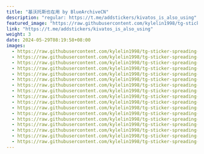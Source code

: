 ```yaml
---
title: "基沃托斯也在用 by BlueArchiveCN"
description: "regular: https://t.me/addstickers/kivatos_is_also_using"
featured_image: "https://raw.githubusercontent.com/kylelin1998/tg-sticker-spreading-worldwide-images/main/img/302c3522-5ea1-4bea-bd5f-40526140b73a.jpg"
link: "https://t.me/addstickers/kivatos_is_also_using"
weight: 3
date: 2024-05-29T08:19:58+08:00
images:
  - https://raw.githubusercontent.com/kylelin1998/tg-sticker-spreading-worldwide-images/main/img/302c3522-5ea1-4bea-bd5f-40526140b73a.jpg
  - https://raw.githubusercontent.com/kylelin1998/tg-sticker-spreading-worldwide-images/main/img/637b8d52-c570-4729-9721-9eb08bd11ea4.jpg
  - https://raw.githubusercontent.com/kylelin1998/tg-sticker-spreading-worldwide-images/main/img/57bb1dab-2dfc-4c43-9415-060ab4c5e690.jpg
  - https://raw.githubusercontent.com/kylelin1998/tg-sticker-spreading-worldwide-images/main/img/e37398a7-a816-4f52-a4cb-0be7509ee1e7.jpg
  - https://raw.githubusercontent.com/kylelin1998/tg-sticker-spreading-worldwide-images/main/img/2b3f1bac-3003-4746-93ce-5ab3b40738ab.jpg
  - https://raw.githubusercontent.com/kylelin1998/tg-sticker-spreading-worldwide-images/main/img/5024b9f9-7d63-4647-941f-6e16956e1fbe.jpg
  - https://raw.githubusercontent.com/kylelin1998/tg-sticker-spreading-worldwide-images/main/img/4b2dd0f5-dc1f-4290-826b-f96a37a6d168.jpg
  - https://raw.githubusercontent.com/kylelin1998/tg-sticker-spreading-worldwide-images/main/img/d9412727-636c-425c-ba0d-427467638e04.jpg
  - https://raw.githubusercontent.com/kylelin1998/tg-sticker-spreading-worldwide-images/main/img/933b44c4-1548-4db7-9474-789dc5d75c69.jpg
  - https://raw.githubusercontent.com/kylelin1998/tg-sticker-spreading-worldwide-images/main/img/a0a14355-0e5e-43e5-9ef0-be3aeb112949.jpg
  - https://raw.githubusercontent.com/kylelin1998/tg-sticker-spreading-worldwide-images/main/img/dd0ce386-81d3-437d-80e3-632effbe7064.jpg
  - https://raw.githubusercontent.com/kylelin1998/tg-sticker-spreading-worldwide-images/main/img/bf35cfe7-2b8d-4ccc-b363-cf3610b3d863.jpg
  - https://raw.githubusercontent.com/kylelin1998/tg-sticker-spreading-worldwide-images/main/img/e182dfb6-f792-4bd6-8298-2e3d7077bd0d.jpg
  - https://raw.githubusercontent.com/kylelin1998/tg-sticker-spreading-worldwide-images/main/img/a7e0a343-d36c-407d-b74b-b1dcda3eade0.jpg
  - https://raw.githubusercontent.com/kylelin1998/tg-sticker-spreading-worldwide-images/main/img/9430e338-cbfc-4085-af96-e36dcafdd734.jpg
  - https://raw.githubusercontent.com/kylelin1998/tg-sticker-spreading-worldwide-images/main/img/e95e6ac5-8010-41d1-818e-f0f57a29751a.jpg
  - https://raw.githubusercontent.com/kylelin1998/tg-sticker-spreading-worldwide-images/main/img/79c34762-8372-486f-aa48-01b3d1c2b4df.jpg
---
```

